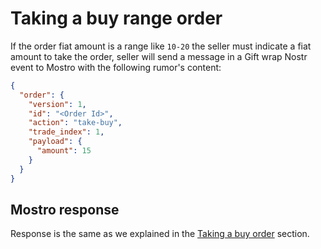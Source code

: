 # Taking a buy range order

If the order fiat amount is a range like `10-20` the seller must indicate a fiat amount to take the order, seller will send a message in a Gift wrap Nostr event to Mostro with the following rumor's content:

```json
{
  "order": {
    "version": 1,
    "id": "<Order Id>",
    "action": "take-buy",
    "trade_index": 1,
    "payload": {
      "amount": 15
    }
  }
}
```

## Mostro response

Response is the same as we explained in the [Taking a buy order](./take_buy.md) section.
